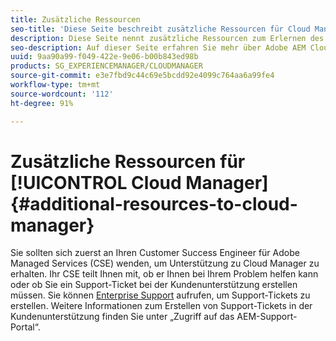 ```yaml
---
title: Zusätzliche Ressourcen
seo-title: 'Diese Seite beschreibt zusätzliche Ressourcen für Cloud Manager. '
description: Diese Seite nennt zusätzliche Ressourcen zum Erlernen des Umgangs mit Adobe AEM Cloud Manager.
seo-description: Auf dieser Seite erfahren Sie mehr über Adobe AEM Cloud Manager.
uuid: 9aa90a99-f049-422e-9e06-b00b843ed98b
products: SG_EXPERIENCEMANAGER/CLOUDMANAGER
source-git-commit: e3e7fbd9c44c69e5bcdd92e4099c764aa6a99fe4
workflow-type: tm+mt
source-wordcount: '112'
ht-degree: 91%

---
```



# Zusätzliche Ressourcen für [!UICONTROL Cloud Manager]{#additional-resources-to-cloud-manager}

Sie sollten sich zuerst an Ihren Customer Success Engineer für Adobe Managed Services (CSE) wenden, um Unterstützung zu Cloud Manager zu erhalten.
Ihr CSE teilt Ihnen mit, ob er Ihnen bei Ihrem Problem helfen kann oder ob Sie ein Support-Ticket bei der Kundenunterstützung erstellen müssen.
Sie können [Enterprise Support](https://helpx.adobe.com/de/contact/enterprise-support.ec.html) aufrufen, um Support-Tickets zu erstellen. Weitere Informationen zum Erstellen von Support-Tickets in der Kundenunterstützung finden Sie unter „Zugriff auf das AEM-Support-Portal“.

